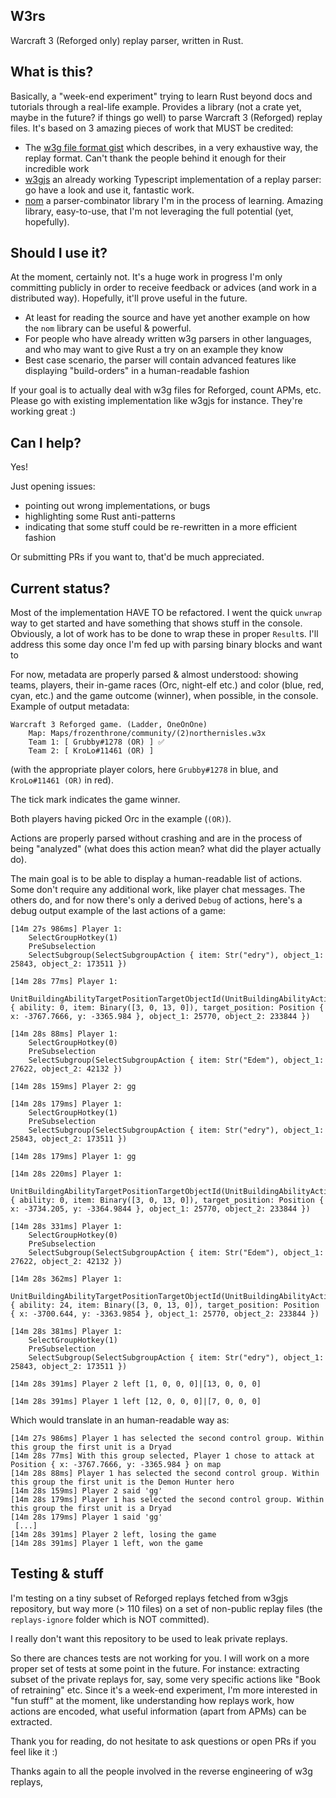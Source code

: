## W3rs

Warcraft 3 (Reforged only) replay parser, written in Rust.

## What is this?

Basically, a "week-end experiment" trying to learn Rust beyond docs and tutorials through a real-life example.
Provides a library (not a crate yet, maybe in the future? if things go well) to parse Warcraft 3 (Reforged) replay files.
It's based on 3 amazing pieces of work that MUST be credited:
* The [w3g file format gist](https://gist.github.com/ForNeVeR/48dfcf05626abb70b35b8646dd0d6e92#file-w3g_format-txt-L437) which describes, in a very exhaustive way, the replay format. Can't thank the people behind it enough for their incredible work
* [w3gjs](https://github.com/PBug90/w3gjs/) an already working Typescript implementation of a replay parser: go have a look and use it, fantastic work.
* [nom](https://github.com/Geal/nom) a parser-combinator library I'm in the process of learning. Amazing library, easy-to-use, that I'm not leveraging the full potential (yet, hopefully).

## Should I use it?

At the moment, certainly not. It's a huge work in progress I'm only committing publicly in order to receive feedback or advices (and work in a distributed way).
Hopefully, it'll prove useful in the future. 
* At least for reading the source and have yet another example on how the `nom` library can be useful & powerful.
* For people who have already written w3g parsers in other languages, and who may want to give Rust a try on an example they know
* Best case scenario, the parser will contain advanced features like displaying "build-orders" in a human-readable fashion

If your goal is to actually deal with w3g files for Reforged, count APMs, etc. Please go with existing implementation like w3gjs for instance. They're working great :)

## Can I help?

Yes!

Just opening issues:
* pointing out wrong implementations, or bugs
* highlighting some Rust anti-patterns
* indicating that some stuff could be re-rewritten in a more efficient fashion

Or submitting PRs if you want to, that'd be much appreciated.

## Current status?

Most of the implementation HAVE TO be refactored. I went the quick `unwrap` way to get started and have something that shows stuff in the console.
Obviously, a lot of work has to be done to wrap these in proper `Result`s. I'll address this some day once I'm fed up with parsing binary blocks and want to 

For now, metadata are properly parsed & almost understood: showing teams, players, their in-game races (Orc, night-elf etc.) and color (blue, red, cyan, etc.) and the game outcome (winner), when possible, in the console.
Example of output metadata:
```
Warcraft 3 Reforged game. (Ladder, OneOnOne)
	Map: Maps/frozenthrone/community/(2)northernisles.w3x
	Team 1: [ Grubby#1278 (OR) ] ✅
	Team 2: [ KroLo#11461 (OR) ]

```
(with the appropriate player colors, here `Grubby#1278` in blue, and `KroLo#11461 (OR)` in red). 

The tick mark indicates the game winner.
 
Both players having picked Orc in the example (`(OR)`).


Actions are properly parsed without crashing and are in the process of being "analyzed" (what does this action mean? what did the player actually do). 

The main goal is to be able to display a human-readable list of actions.
Some don't require any additional work, like player chat messages. 
The others do, and for now there's only a derived `Debug` of actions, here's a debug output example of the last actions of a game:

```
[14m 27s 986ms] Player 1:
	SelectGroupHotkey(1)
	PreSubselection
	SelectSubgroup(SelectSubgroupAction { item: Str("edry"), object_1: 25843, object_2: 173511 })

[14m 28s 77ms] Player 1:
	UnitBuildingAbilityTargetPositionTargetObjectId(UnitBuildingAbilityActionTargetPositionTargetObjectId { ability: 0, item: Binary([3, 0, 13, 0]), target_position: Position { x: -3767.7666, y: -3365.984 }, object_1: 25770, object_2: 233844 })

[14m 28s 88ms] Player 1:
	SelectGroupHotkey(0)
	PreSubselection
	SelectSubgroup(SelectSubgroupAction { item: Str("Edem"), object_1: 27622, object_2: 42132 })

[14m 28s 159ms] Player 2: gg

[14m 28s 179ms] Player 1:
	SelectGroupHotkey(1)
	PreSubselection
	SelectSubgroup(SelectSubgroupAction { item: Str("edry"), object_1: 25843, object_2: 173511 })

[14m 28s 179ms] Player 1: gg

[14m 28s 220ms] Player 1:
	UnitBuildingAbilityTargetPositionTargetObjectId(UnitBuildingAbilityActionTargetPositionTargetObjectId { ability: 0, item: Binary([3, 0, 13, 0]), target_position: Position { x: -3734.205, y: -3364.9844 }, object_1: 25770, object_2: 233844 })

[14m 28s 331ms] Player 1:
	SelectGroupHotkey(0)
	PreSubselection
	SelectSubgroup(SelectSubgroupAction { item: Str("Edem"), object_1: 27622, object_2: 42132 })

[14m 28s 362ms] Player 1:
	UnitBuildingAbilityTargetPositionTargetObjectId(UnitBuildingAbilityActionTargetPositionTargetObjectId { ability: 24, item: Binary([3, 0, 13, 0]), target_position: Position { x: -3700.644, y: -3363.9854 }, object_1: 25770, object_2: 233844 })

[14m 28s 381ms] Player 1:
	SelectGroupHotkey(1)
	PreSubselection
	SelectSubgroup(SelectSubgroupAction { item: Str("edry"), object_1: 25843, object_2: 173511 })

[14m 28s 391ms] Player 2 left [1, 0, 0, 0]|[13, 0, 0, 0]

[14m 28s 391ms] Player 1 left [12, 0, 0, 0]|[7, 0, 0, 0]
```
Which would translate in an human-readable way as:
```
[14m 27s 986ms] Player 1 has selected the second control group. Within this group the first unit is a Dryad
[14m 28s 77ms] With this group selected, Player 1 chose to attack at Position { x: -3767.7666, y: -3365.984 } on map
[14m 28s 88ms] Player 1 has selected the second control group. Within this group the first unit is the Demon Hunter hero
[14m 28s 159ms] Player 2 said 'gg'
[14m 28s 179ms] Player 1 has selected the second control group. Within this group the first unit is a Dryad
[14m 28s 179ms] Player 1 said 'gg'
 [...]
[14m 28s 391ms] Player 2 left, losing the game
[14m 28s 391ms] Player 1 left, won the game
```

## Testing & stuff

I'm testing on a tiny subset of Reforged replays fetched from w3gjs repository, but way more (> 110 files) on a set of non-public replay files (the `replays-ignore` folder which is NOT committed).

I really don't want this repository to be used to leak private replays. 

So there are chances tests are not working for you. I will work on a more proper set of tests at some point in the future. For instance: extracting subset of the private replays for, say, some very specific actions like "Book of retraining" etc.
Since it's a week-end experiment, I'm more interested in "fun stuff" at the moment, like understanding how replays work, how actions are encoded, what useful information (apart from APMs) can be extracted.

Thank you for reading, do not hesitate to ask questions or open PRs if you feel like it :)

Thanks again to all the people involved in the reverse engineering of w3g replays,  
 
